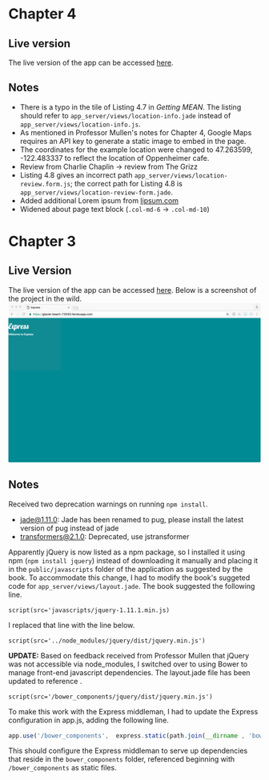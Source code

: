 # Chapter 4
## Live version
The live version of the app can be accessed [here]( https://glacial-beach-72033.herokuapp.com/).

## Notes
* There is a typo in the tile of Listing 4.7 in *Getting MEAN*. The listing should refer to `app_server/views/location-info.jade` instead of `app_server/views/location-info.js`.
* As mentioned in Professor Mullen's notes for Chapter 4, Google Maps requires an API key to generate a static image to embed in the page.
* The coordinates for the example location were changed to 47.263599, -122.483337 to reflect the location of Oppenheimer cafe.
* Review from Charlie Chaplin -> review from The Grizz
* Listing 4.8 gives an incorrect path `app_server/views/location-review.form.js`; the correct path for Listing 4.8 is `app_server/views/location-review-form.jade`.
* Added additional Lorem ipsum from [lipsum.com](http://lipsum.com)
* Widened about page text block (`.col-md-6` -> `.col-md-10`)


# Chapter 3
## Live Version
The live version of the app can be accessed [here]( https://glacial-beach-72033.herokuapp.com/). Below is a screenshot of the project in the wild.
![Chapter 3 screenshot](/public/images/chapter_3_screenshot.png)

## Notes

Received two deprecation warnings on running `npm install`.
* jade@1.11.0: Jade has been renamed to pug, please install the latest version of pug instead of jade
* transformers@2.1.0: Deprecated, use jstransformer

Apparently jQuery is now listed as a npm package, so I installed it using npm (`npm install jquery`) instead of downloading it manually and placing it in the `public/javascripts` folder of the application as suggested by the book. To accommodate this change, I had to modify the book's suggeted code for `app_server/views/layout.jade`. The book suggested the following line.
```jade
script(src='javascripts/jquery-1.11.1.min.js)
```
I replaced that line with the line below.
```jade
script(src='../node_modules/jquery/dist/jquery.min.js')
```

**UPDATE:** Based on feedback received from Professor Mullen that jQuery was not accessible via node_modules, I switched over to using Bower to manage front-end javascript dependencies. The layout.jade file has been updated to reference .
```jade
script(src='/bower_components/jquery/dist/jquery.min.js')
```
To make this work with the Express middleman, I had to update the Express configuration in app.js, adding the following line.
```javascript
app.use('/bower_components',  express.static(path.join(__dirname , 'bower_components')));
```
This should configure the Express middleman to serve up dependencies that reside in the `bower_components` folder, referenced beginning with `/bower_components` as static files.
